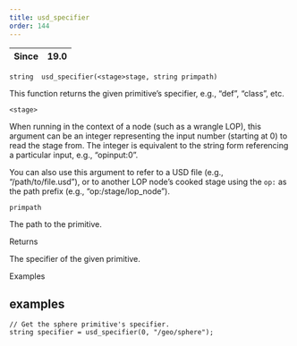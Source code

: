 ```yaml
---
title: usd_specifier
order: 144
---
```

| Since | 19.0 |
| --- | --- |

`string  usd_specifier(<stage>stage, string primpath)`

This function returns the given primitive’s specifier, e.g., “def”, “class”, etc.

`<stage>`

When running in the context of a node (such as a wrangle LOP), this argument can be an integer representing the input number (starting at 0) to read the stage from. The integer is equivalent to the string form referencing a particular input, e.g., “opinput:0”.

You can also use this argument to refer to a USD file (e.g., “/path/to/file.usd”), or to another LOP node’s cooked stage using the `op:` as the path prefix (e.g., “op:/stage/lop_node”).

`primpath`

The path to the primitive.

Returns

The specifier of the given primitive.

Examples

## examples

```vex
// Get the sphere primitive's specifier.
string specifier = usd_specifier(0, "/geo/sphere");

```

